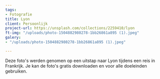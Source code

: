 ```yaml
---
tags:
- Fotografie
title: Lyon
client: Persoonlijk
project-url: https://unsplash.com/collections/2259410/lyon
ft-img: "/uploads/photo-1504882980278-1bb26861a895 (1).jpeg"
galery:
- "/uploads/photo-1504882980278-1bb26861a895 (1).jpeg"

---
```

Deze foto's werden genomen op een uitstap naar Lyon tijdens een reis in Frankrijk. Je kan de foto's gratis downloaden en voor alle doeleinden gebruiken.